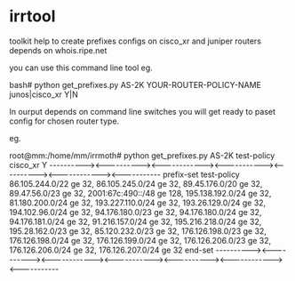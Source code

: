 # irrtool
toolkit help to create prefixes configs on cisco_xr and juniper routers depends on whois.ripe.net 

you can use this command line tool eg.

bash# python get_prefixes.py AS-2K YOUR-ROUTER-POLICY-NAME junos|cisco_xr Y|N

In ourput depends on command line switches you will get ready to paset config for chosen router type.

eg.

root@mm:/home/mm/irrmoth# python get_prefixes.py AS-2K test-policy cisco_xr Y
----------><----------><------------><-----------><----------><------------><-----------
prefix-set test-policy
  86.105.244.0/22 ge 32,
  86.105.245.0/24 ge 32,
  89.45.176.0/20 ge 32,
  89.47.56.0/23 ge 32,
  2001:67c:490::/48 ge 128,
  195.138.192.0/24 ge 32,
  81.180.200.0/24 ge 32,
  193.227.110.0/24 ge 32,
  193.26.129.0/24 ge 32,
  194.102.96.0/24 ge 32,
  94.176.180.0/23 ge 32,
  94.176.180.0/24 ge 32,
  94.176.181.0/24 ge 32,
  91.216.157.0/24 ge 32,
  195.216.218.0/24 ge 32,
  195.28.162.0/23 ge 32,
  85.120.232.0/23 ge 32,
  176.126.198.0/23 ge 32,
  176.126.198.0/24 ge 32,
  176.126.199.0/24 ge 32,
  176.126.206.0/23 ge 32,
  176.126.206.0/24 ge 32,
  176.126.207.0/24 ge 32
end-set
----------><----------><------------><-----------><----------><------------><-----------
